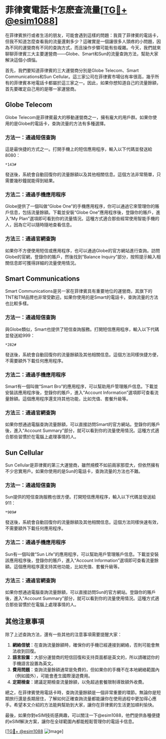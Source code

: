 # 菲律賓電話卡怎麽查流量[[TG💪+ @esim1088](https://t.me/s/esim1088)]

在菲律賓旅行或者生活的朋友，可能會遇到這樣的問題：我買了菲律賓的電話卡，但我不知道怎麼查看我的流量還剩多少？這確實是一個讓很多人頭疼的小問題，因為不同的運營商有不同的查詢方式，而且操作步驟可能有些複雜。今天，我們就來聊聊菲律賓三大主要運營商——Globe、Smart和Sun的流量查詢方法，幫助大家解決這個小煩惱。

首先，我們要知道菲律賓的三大運營商分別是Globe Telecom、Smart Communications和Sun Cellular。這三家公司在菲律賓市場佔有率很高，幾乎所有的菲律賓本地電話卡都屬於這三家之一。因此，如果你想知道自己的流量餘額，首先要確定自己用的是哪一家運營商。

## Globe Telecom

Globe Telecom是菲律賓最大的移動運營商之一，擁有龐大的用戶群。如果你使用的是Globe的電話卡，查詢流量的方法有多種選擇。

### 方法一：通過短信查詢
這是最快捷的方式之一。打開手機上的短信應用程序，輸入以下代碼並發送給8080：
```
*143#
```
發送後，系統會自動回復你的流量餘額以及其他相關信息。這個方法非常簡單，只需要幾秒鐘就能得到結果。

### 方法二：通過手機應用程序
Globe提供了一個叫做“Globe One”的手機應用程序，你可以通過它來管理你的賬戶信息，包括流量餘額。下載並安裝“Globe One”應用程序後，登錄你的賬戶，進入“My Plan”選項即可看到你的流量情況。這種方式適合那些經常使用智能手機的人，因為它可以隨時隨地查看信息。

### 方法三：通過官網查詢
如果你不方便使用短信或應用程序，也可以通過Globe的官方網站進行查詢。訪問Globe的官網，登錄你的賬戶，然後找到“Balance Inquiry”部分，按照提示輸入相關信息即可獲得詳細的流量使用情況。

## Smart Communications

Smart Communications是另一家在菲律賓具有重要地位的運營商，其旗下的TNT和TM品牌也非常受歡迎。如果你使用的是Smart的電話卡，查詢流量的方法也比較多樣。

### 方法一：通過短信查詢
與Globe類似，Smart也提供了短信查詢服務。打開短信應用程序，輸入以下代碼並發送給999：
```
*282#
```
發送後，系統會自動回復你的流量餘額及其他相關信息。這個方法同樣快捷方便，不需要額外下載任何應用程序。

### 方法二：通過手機應用程序
Smart有一個叫做“Smart Bro”的應用程序，可以幫助用戶管理賬戶信息。下載並安裝該應用程序後，登錄你的賬戶，進入“Account Information”選項即可查看流量餘額。這個應用程序還支持其他功能，比如充值、套餐升級等。

### 方法三：通過官網查詢
如果你想通過電腦查詢流量餘額，可以直接訪問Smart的官方網站。登錄你的賬戶後，進入“Account Summary”部分，就可以看到你的流量使用情況。這種方式適合那些習慣於在電腦上處理事情的人。

## Sun Cellular

Sun Cellular是菲律賓的第三大運營商，雖然規模不如前兩家那麼大，但依然擁有不少忠實用戶。如果你使用的是Sun的電話卡，查詢流量的方法也不難。

### 方法一：通過短信查詢
Sun提供的短信查詢服務也很方便。打開短信應用程序，輸入以下代碼並發送給911：
```
*909#
```
發送後，系統會自動回復你的流量餘額及其他相關信息。這個方法同樣快速有效，不需要額外下載任何應用程序。

### 方法二：通過手機應用程序
Sun有一個叫做“Sun Life”的應用程序，可以幫助用戶管理賬戶信息。下載並安裝該應用程序後，登錄你的賬戶，進入“Account Information”選項即可查看流量餘額。這個應用程序還支持其他功能，比如充值、套餐升級等。

### 方法三：通過官網查詢
如果你想通過電腦查詢流量餘額，可以直接訪問Sun的官方網站。登錄你的賬戶後，進入“Account Summary”部分，就可以看到你的流量使用情況。這種方式適合那些習慣於在電腦上處理事情的人。

## 其他注意事項

除了上述查詢方法，還有一些其他的注意事項需要提醒大家：

1. **網絡信號**：在查詢流量餘額時，確保你的手機已經連接到網絡，否則可能會無法收到回復。
2. **語言設置**：大部分運營商的短信回復和支持頁面都是英文的，所以請確認你的手機語言設置為英文。
3. **費用問題**：查詢流量餘額通常是免費的，但如果你的手機不在本地網絡範圍內（例如國外），可能會產生國際漫遊費用。
4. **定期檢查**：建議定期檢查流量餘額，以免超過套餐限制導致額外收費。

總之，在菲律賓使用電話卡時，查詢流量餘額是一個非常重要的環節。無論你是短期旅行還是長期居住，了解如何正確查詢流量都能讓你在使用過程中更加得心應手。希望本文介紹的方法能夠幫助到大家，讓你在菲律賓的生活更加順利愉快。

最後，如果你對eSIM技術感興趣，可以關注一下@esim1088，他們提供各種便捷的eSIM解決方案，讓你在全球範圍內都能輕鬆管理你的電話卡信息。

[[TG💪+ @esim1088](https://t.me/s/esim1088) ![Image](https://i.postimg.cc/4NQfJmqS/Snipaste-2025-05-13-00-14-12.png)]